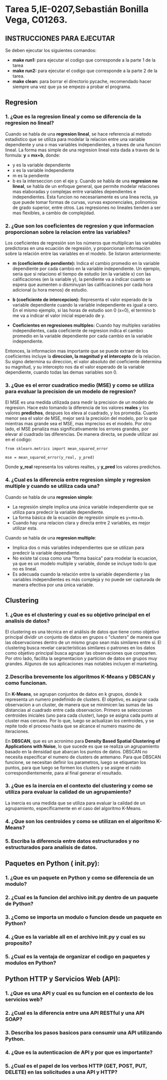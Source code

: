 # Tarea 5,IE-0207,Sebastián Bonilla Vega, C01263.
##  INSTRUCCIONES PARA EJECUTAR
Se deben ejecutar los siguientes comandos:
- **make run1:** para ejecutar el codigo que corresponde a la parte 1 de la tarea
- **make run2:** para ejecutar el codigo que corresponde a la parte 2 de la tarea.
- **make clean:** para borrar el directorio pycache, recomendado hacer siempre una vez que ya se empezo a probar el programa.

## Regresion
### 1. ¿Que es la regresion lineal y como se diferencia de la regresion no lineal?
Cuando se habla de una **regresion lineal**, se hace referencia al metodo estadistico que se utiliza para modelar la relacion entre una variable dependiente y una o mas variables independientes, a traves de una funcion lineal. La forma mas simple de una regresion lineal esta dada a traves de la formula: **y = mx+b**, donde:
- y es la variable dependiente
- x es la variable independiente
- m es la pendiente
- b es la interseccion con el eje y.
Cuando se habla de una **regresion no lineal**, se habla de un enfoque general, que permite modelar relaciones mas elaboradas y complejas entre variables dependientes e independientes. Esta funcion no necesariamente es una linea recta, ya que puede tomar formas de curvas, vurvas exponenciales, polinomios de grado superior, entre otros. Las regresiones no lineales tienden a ser mas flexibles, a cambio de complejidad.
### 2. ¿Que son los coeficientes de regresion y que informacion proporcionan sobre la relacion entre las variables?
Los coeficientes de regresión son los números que multiplican las variables predictoras en una ecuación de regresión, y proporcionan información sobre la relación entre las variables en el modelo. Se listaron anteriormente:
- **m (coeficiente de pendiente):** Indica el cambio promedio en la variable dependiente por cada cambio en la variable independiente. Un ejemplo, seria que si relaciono el tiempo de estudio (en la variable x) con las calificaciones (en la variable y), la pendiente va a indicar cuanto se espera que aumenten o disminuyan las calificaciones por cada hora adicional (u hora menos) de estudio.

- **b (coeficiente de intercepcion):** Representa el valor esperado de la variable dependiente cuando la variable independiente es igual a cero. En el mismo ejemplo, si las horas de estudio son 0 (x=0), el termino b me va a indicar el valor inicial esperado de y.
- **Coeficientes en regresiones multiples:** Cuando hay multiples variables independientes, cada coeficiente de regresion indica el cambio promedio en la variable dependiente por cada cambio en la variable independiente.

Entonces, la informacion mas importante que se puede extraer de los coeficientes incluye la **direccion, la magnitud y el intercepto** de la relacion. Su signo determina su direccion, el valor absoluto del coeficiente determina su magnitud, y su intercepto nos da el valor esperado de la variable dependiente, cuando todas las demas variables son 0.


### 3. ¿Que es el error cuadratico medio (MSE) y como se utiliza para evaluar la precision de un modelo de regresion?
El MSE es una medida utilizada para medir la precision de un modelo de regresion. Hace esto tomando la diferencia de los valores **reales** y los valores **predichos**, despues los eleva al cuadrado, y los promedia. Cuanto menor sea el valor de MSE, mejor será la precisión del modelo, por lo que mientras mas grande sea el MSE, mas impreciso es el modelo. Por otro lado, el MSE penaliza mas significativamente los errores grandes, por elevar al cuadrado las diferencias. De manera directa, se puede utilizar asi en el codigo:
```
from sklearn.metrics import mean_squared_error

mse = mean_squared_error(y_real, y_pred)
```
Donde **y_real** representa los valores realtes, y **y_pred** los valores predichos.


### 4. ¿Cual es la diferencia entre regresion simple y regresion multiple y cuando se utiliza cada una?
Cuando se habla de una **regresion simple**:
- La regresión simple implica una única variable independiente que se utiliza para predecir la variable dependiente.
- La forma básica de la ecuación de regresión simple es y=mx+b.
- Cuando hay una relacion clara y directa entre 2 variables, es mejor utilizar esta.

Cuando se habla de una **regresion multiple**:
- Implica dos o más variables independientes que se utilizan para predecir la variable dependiente.
- No existe tal cosa como una "forma basica" para modelar la ecuacion, ya que es un modelo multiple y variable, donde se incluye todo lo que no es lineal.
- Es adecuada cuando la relación entre la variable dependiente y las variables independientes es más compleja y no puede ser capturada de manera efectiva por una única variable.

## Clustering

### 1. ¿Que es el clustering y cual es su objetivo principal en el analisis de datos?
El clustering es una técnica en el análisis de datos que tiene como objetivo principal dividir un conjunto de datos en grupos o "clusters" de manera que las observaciones dentro de un mismo grupo sean más similares entre sí. El clustering busca revelar características similares o patrones en los datos como objetivo principal busca agrupar las observaciones que comparten. Por otro lado, facilita la segmentacion y particion de datos en grupos muy grandes. Algunos de sus aplicaciones mas notables incluyen el marketing.


### 2.Describa brevemente los algoritmos K-Means y DBSCAN y como funcionan.
En **K-Means**, se agrupan conjuntos de datos en k grupos, donde k representa un numero predefinido de clusters. El objetivo, es asignar cada observacion a un cluster, de manera que se minimicen las sumas de las distancias al cuadrado entre cada observacion. Primero se seleccionan centroides iniciales (uno para cada cluster), luego se asigna cada punto al cluster mas cercano. Por lo que, luego se actualizan los centroides, y se repite todo el proceso hasta que se alcance el numero maximo de iteraciones.

En **DBSCAN**, que es un acronimo para **Density Based Spatial Clustering of Applications with Noise**, lo que sucede es que se realiza un agrupamiento basado en la densidad que abarcan los puntos de datos. DBSCAN no necesita especificar el numero de clusters de antemano. Para que DBSCAN funcione, se necesitan definir los parametros, luego se etiquetan los puntos, para que luego se formen los clusters y se asigne el ruido correspondientemente, para al final generar el resultado.



### 3. ¿Que es la inercia en el contexto del clustering y como se utiliza para evaluar la calidad de un agrupamiento?
La inercia es una medida que se utiliza para evaluar la calidad de un agrupamiento, específicamente en el caso del algoritmo K-Means.

### 4. ¿Que son los centroides y como se utilizan en el algoritmo K-Means?

### 5. Escriba la diferencia entre datos estructurados y no estructurados para analisis de datos.



## Paquetes en Python ( __init__.py):

### 1. ¿Que es un paquete en Python y como se diferencia de un modulo?


### 2. ¿Cual es la funcion del archivo __init__.py dentro de un paquete de Python?


### 3.  ¿Como se importa un modulo o funcion desde un paquete en Python?

### 4. ¿Que es la variable __all__ en el archivo __init__.py y cual es su proposito?

### 5. ¿Cual es la ventaja de organizar el codigo en paquetes y modulos en Python?


## Python HTTP y Servicios Web (API):

### 1. ¿Que es una API y cual es su funcion en el contexto de los servicios web?

### 2. ¿Cual es la diferencia entre una API RESTful y una API SOAP?

### 3. Describa los pasos basicos para consumir una API utilizando Python.

### 4. ¿Que es la autenticacion de API y por que es importante?

### 5. ¿Cual es el papel de los verbos HTTP (GET, POST, PUT, DELETE) en las solicitudes a una API y HTTP?